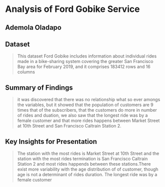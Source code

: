 # Analysis of Ford Gobike Service
## Ademola Oladapo


## Dataset

> This dataset Ford Gobike includes information about individual rides made in a bike-sharing system covering the greater San Francisco Bay area for February 2019, and it comprises 183412 rows and 16 columns 


## Summary of Findings

> it was discovered that there was no relationship what so ever amongs the variables, but it showed that the population of customers are 9 times that of the subscribers, that the customers do more in number of rides and duation, we also saw that the longest ride was by a female customer and that more rides happens between Market Street at 10th Street and San Francisco Caltrain Station 2.


## Key Insights for Presentation

> The station with the most rides is Market Street at 10th Street and the station with the most rides termination is San Francisco Caltrain Station 2 and most rides happends between these stations.There exist more variability with the age distribution of of customer, though age is not a determinant of rides duration. The longest ride was by a female customer